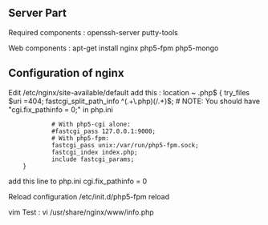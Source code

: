 Server Part
--
Required components : 
openssh-server
putty-tools

Web components :
 apt-get install nginx php5-fpm php5-mongo



Configuration of nginx
--
Edit /etc/nginx/site-available/default
add this :
        location ~ \.php$ {
                try_files $uri =404;
                fastcgi_split_path_info ^(.+\.php)(/.+)$;
                # NOTE: You should have "cgi.fix_pathinfo = 0;" in php.ini

                # With php5-cgi alone:
                #fastcgi_pass 127.0.0.1:9000;
                # With php5-fpm:
                fastcgi_pass unix:/var/run/php5-fpm.sock;
                fastcgi_index index.php;
                include fastcgi_params;
        }



add this line to php.ini
cgi.fix_pathinfo = 0

Reload configuration
/etc/init.d/php5-fpm reload

vim Test :
vi /usr/share/nginx/www/info.php

<?php
phpinfo();
?>
